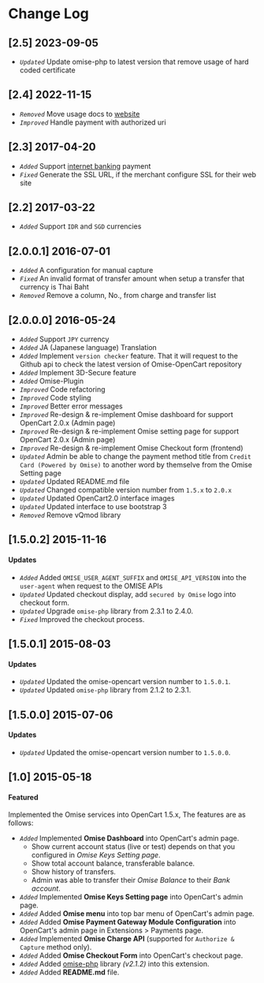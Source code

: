 Change Log
==========

[2.5] 2023-09-05
---
- *`Updated`* Update omise-php to latest version that remove usage of hard coded certificate

[2.4] 2022-11-15
---
- *`Removed`* Move usage docs to [website](https://www.omise.co/opencart-plugin)
- *`Improved`* Handle payment with authorized uri

[2.3] 2017-04-20
---
- *`Added`* Support [internet banking](https://www.omise.co/offsite-payment) payment
- *`Fixed`* Generate the SSL URL, if the merchant configure SSL for their web site

[2.2] 2017-03-22
---
- *`Added`* Support `IDR` and `SGD` currencies

[2.0.0.1] 2016-07-01
---
- *`Added`* A configuration for manual capture
- *`Fixed`* An invalid format of transfer amount when setup a transfer that currency is Thai Baht
- *`Removed`* Remove a column, No., from charge and transfer list

[2.0.0.0] 2016-05-24
------------
- *`Added`* Support `JPY` currency
- *`Added`* JA (Japanese language) Translation
- *`Added`* Implement `version checker` feature. That it will request to the Github api to check the latest version of Omise-OpenCart repository
- *`Added`* Implement 3D-Secure feature
- *`Added`* Omise-Plugin
- *`Improved`* Code refactoring
- *`Improved`* Code styling
- *`Improved`* Better error messages
- *`Improved`* Re-design & re-implement Omise dashboard for support OpenCart 2.0.x (Admin page)
- *`Improved`* Re-design & re-implement Omise setting page for support OpenCart 2.0.x (Admin page)
- *`Improved`* Re-design & re-implement Omise Checkout form (frontend)
- *`Updated`* Admin be able to change the payment method title from `Credit Card (Powered by Omise)` to another word by themselve from the Omise Setting page
- *`Updated`* Updated README.md file
- *`Updated`* Changed compatible version number from `1.5.x` to `2.0.x`
- *`Updated`* Updated OpenCart2.0 interface images
- *`Updated`* Updated interface to use bootstrap 3
- *`Removed`* Remove vQmod library

[1.5.0.2] 2015-11-16
----------------------
#### Updates
- *`Added`* Added `OMISE_USER_AGENT_SUFFIX` and `OMISE_API_VERSION` into the `user-agent` when request to the OMISE APIs
- *`Updated`* Updated checkout display, add `secured by Omise` logo into checkout form.
- *`Updated`* Upgrade `omise-php` library from 2.3.1 to 2.4.0.
- *`Fixed`* Improved the checkout process.

[1.5.0.1] 2015-08-03
----------------------
#### Updates
- *`Updated`* Updated the omise-opencart version number to `1.5.0.1`.
- *`Updated`* Updated `omise-php` library from 2.1.2 to 2.3.1.

[1.5.0.0] 2015-07-06
----------------------
#### Updates
- *`Updated`* Updated the omise-opencart version number to `1.5.0.0`.

[1.0] 2015-05-18
------------------
#### Featured
Implemented the Omise services into OpenCart 1.5.x, The features are as follows:
- *`Added`* Implemented **Omise Dashboard** into OpenCart's admin page.
  - Show current account status (live or test) depends on that you configured in *Omise Keys Setting page*.
  - Show total account balance, transferable balance.
  - Show history of transfers.
  - Admin was able to transfer their *Omise Balance* to their *Bank account*.
- *`Added`* Implemented **Omise Keys Setting page** into OpenCart's admin page.
- *`Added`* Added **Omise menu** into top bar menu of OpenCart's admin page.
- *`Added`* Added **Omise Payment Gateway Module Configuration** into OpenCart's admin page in Extensions > Payments page.
- *`Added`* Implemented **Omise Charge API** (supported for `Authorize & Capture` method only).
- *`Added`* Added **Omise Checkout Form** into OpenCart's checkout page.
- *`Added`* Added [omise-php](https://github.com/omise/omise-php) library *(v2.1.2)* into this extension.
- *`Added`* Added **README.md** file.
